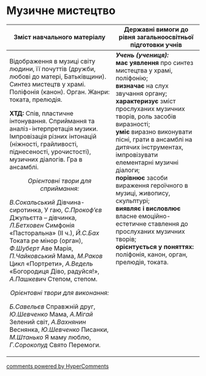 <div id="hypercomments_widget" class="js-hypercomments-widget invisible"></div>

Музичне мистецтво
=============================================

<table>
  <tr>
    <td width="55%" align="center"><b>Зміст навчального матеріалу</b></td>
    <td width="45%" align="center"><b>Державні вимоги до рівня загальноосвітньої підготовки учнів</b></td>
  </tr>
<tbody>
  <tr>
    <td width="55%" style="vertical-align:top !important;">
<p>Відображення в музиці світу людини, її почуттів (дружби, любові до матері, Батьківщини). Синтез мистецтв у храмі. Поліфонія (канон). Орган. Жанри: токата, прелюдія.</p>
<p><b>ХТД:</b> Спів, пластичне інтонування. Сприймання та аналіз-інтерпретація музики. Імпровізація різних інтонацій (ніжності, грайливості, піднесеності, урочистості), музичних діалогів. Гра в ансамблі.</p>
<center><i>Орієнтовні твори для сприймання:</i></center>
<p><i>В.Сокальський</i> Дівчина-сиротинка, У гаю, <i>С.Прокоф’єв</i> Джульєтта – дівчинка, <i>Л.Бетховен</i> Симфонія «Пасторальна» (ІІ ч.), <i>Й.С.Бах</i> Токата ре мінор (орган), <i>Ф.Шуберт</i> Аве Марія, <i>П.Чайковський</i> Мама, <i>М.Раков</i> Цикл «Портрети», <i>А.Ведель</i> «Богородиця Діво, радуйся!», <i>А.Пашкевич</i> Степом, степом.</p>
<center><i>Орієнтовні твори для виконання:</i></center>
<p><i>Б.Савельєв</i> Справжній друг, <i>Ю.Шевченко</i> Мама, <i>А.Мігай</i> Зелений світ, <i>А.Вахнянин</i> Веснянка, <i>Ю.Шевченко</i> Писанки, <i>М.Штанько</i> Я маму люблю, <i>Г.Сорокопуд</i> Свято Перемоги.</p>
	</td>
<td width="45%" style="vertical-align:top !important;"><b><i>Учень (учениця):</i></b><br>
<b>має уявлення</b> про синтез мистецтва у храмі, поліфонію;<br>
<b>визначає</b> на слух звучання органу;<br>
<b>характеризує</b> зміст прослуханих музичних творів, роль засобів виразності;<br>
<b>уміє</b> виразно виконувати пісні, грати в ансамблі на дитячих інструментах, імпровізувати елементарні музичні діалоги;<br>
<b>порівнює</b> засоби вираження героїчного в музиці, живопису, скульптурі;<br>
<b>виявляє і висловлює</b> власне емоційно-естетичне ставлення до прослуханих музичних творів;<br>
<b>орієнтується у поняттях:</b> поліфонія, канон, орган, прелюдія, токата.<br>
</td>
	</tr>
</tbody>
</table>

<div class="js-hypercomments-container">
<a href="http://hypercomments.com" class="hc-link" title="comments widget">comments powered by HyperComments</a>
</div>